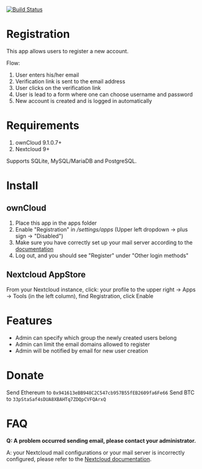[![Build Status](https://travis-ci.org/pellaeon/registration.svg?branch=master)](https://travis-ci.org/pellaeon/registration)

# Registration
This app allows users to register a new account.

Flow:

1. User enters his/her email
2. Verification link is sent to the email address
3. User clicks on the verification link
4. User is lead to a form where one can choose username and password
5. New account is created and is logged in automatically

# Requirements
1. ownCloud 9.1.0.7+
2. Nextcloud 9+

Supports SQLite, MySQL/MariaDB and PostgreSQL.

# Install
## ownCloud
1. Place this app in the apps folder
2. Enable "Registration" in */settings/apps* (Upper left dropdown -> plus sign -> "Disabled")
3. Make sure you have correctly set up your mail server according to the [documentation](https://doc.owncloud.com/server/10.0/admin_manual/configuration/server/email_configuration.html)
4. Log out, and you should see "Register" under "Other login methods"

## Nextcloud AppStore
From your Nextcloud instance, click: your profile to the upper right -> Apps -> Tools (in the left column), find Registration, click Enable

# Features

- Admin can specify which group the newly created users belong
- Admin can limit the email domains allowed to register
- Admin will be notified by email for new user creation

# Donate

Send Ethereum to `0x941613eBB948C2C547cb957B55fEB2609fa6Fe66`
Send BTC to `33pStaSaf4sDUA8XBAHTq7ZDQpCVFQArxQ`

# FAQ

**Q: A problem occurred sending email, please contact your administrator.**

A: your Nextcloud mail configurations or your mail server is incorrectly configured, please refer to the [Nextcloud documentation](https://docs.nextcloud.com/server/11/admin_manual/configuration_server/email_configuration.html).
